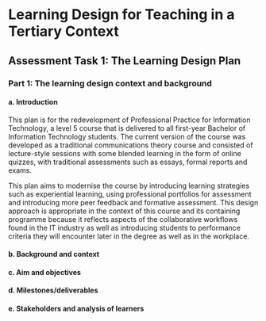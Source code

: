 # Learning Design for Teaching in a Tertiary Context
## Assessment Task 1: The Learning Design Plan

### Part 1: The learning design context and background

#### a. Introduction
This plan is for the redevelopment of Professional Practice for Information Technology, a level 5 course that is delivered to all first-year Bachelor of Information Technology students. The current version of the course was developed as a traditional communications theory course and consisted of lecture-style sessions with some blended learning in the form of online quizzes, with traditional assessments such as essays, formal reports and exams.

This plan aims to modernise the course by introducing learning strategies such as experiential learning, using professional portfolios for assessment and introducing more peer feedback and formative assessment. This design approach is appropriate in the context of this course and its containing programme because it reflects aspects of the collaborative workflows found in the IT industry as well as introducing students to performance criteria they will encounter later in the degree as well as in the workplace.

#### b. Background and context

#### c. Aim and objectives

#### d. Milestones/deliverables

#### e. Stakeholders and analysis of learners